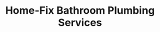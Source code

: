 ---
title: "Home-Fix Bathroom Plumbing Services"
url: /dublin/home-fix-bathroom-plumbing-services/
shop: hardware
---